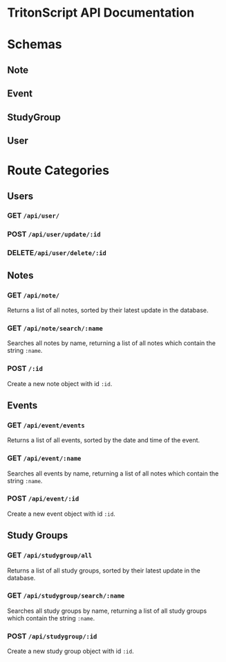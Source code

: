 # TritonScript API Documentation

# Schemas
## Note

## Event

## StudyGroup

## User

# Route Categories

## Users 
### GET `/api/user/`

### POST `/api/user/update/:id`

### DELETE`/api/user/delete/:id`

## Notes

### GET `/api/note/`
Returns a list of all notes, sorted by their latest update in the database.

### GET `/api/note/search/:name`
Searches all notes by name, returning a list of all notes which contain the string `:name`.

### POST `/:id`
Create a new note object with id `:id`.

## Events

### GET `/api/event/events`
Returns a list of all events, sorted by the date and time of the event.

### GET `/api/event/:name`
Searches all events by name, returning a list of all notes which contain the string `:name`.

### POST `/api/event/:id`
Create a new event object with id `:id`.

## Study Groups

### GET `/api/studygroup/all`
Returns a list of all study groups, sorted by their latest update in the database.

### GET `/api/studygroup/search/:name`
Searches all study groups by name, returning a list of all study groups which contain the string `:name`.

### POST `/api/studygroup/:id`
Create a new study group object with id `:id`.
